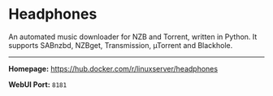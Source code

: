 # Headphones

An automated music downloader for NZB and Torrent, written in Python. It supports SABnzbd, NZBget, Transmission, µTorrent and Blackhole.

---

**Homepage:** https://hub.docker.com/r/linuxserver/headphones

**WebUI Port:** `8181`